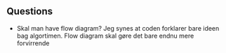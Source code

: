 ## Questions 
- Skal man have flow diagram? Jeg synes at coden forklarer bare ideen bag algortimen. Flow diagram skal gøre det bare endnu mere forvirrende
